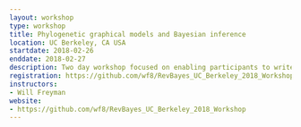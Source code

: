 ```yaml
---
layout: workshop
type: workshop
title: Phylogenetic graphical models and Bayesian inference
location: UC Berkeley, CA USA
startdate: 2018-02-26
enddate: 2018-02-27
description: Two day workshop focused on enabling participants to write their own custom phylogenetic graphical models.
registration: https://github.com/wf8/RevBayes_UC_Berkeley_2018_Workshop
instructors:
- Will Freyman
website:
- https://github.com/wf8/RevBayes_UC_Berkeley_2018_Workshop
---
```

